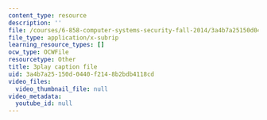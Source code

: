 ```yaml
---
content_type: resource
description: ''
file: /courses/6-858-computer-systems-security-fall-2014/3a4b7a25150d0440f2148b2bdb4118cd_q1OF_0ICt9A.srt
file_type: application/x-subrip
learning_resource_types: []
ocw_type: OCWFile
resourcetype: Other
title: 3play caption file
uid: 3a4b7a25-150d-0440-f214-8b2bdb4118cd
video_files:
  video_thumbnail_file: null
video_metadata:
  youtube_id: null
---
```

